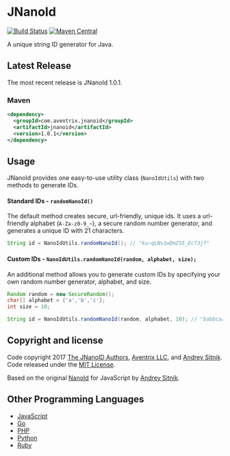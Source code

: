 # JNanoId
[![Build Status](https://travis-ci.org/aventrix/jnanoid.svg?branch=develop)](https://travis-ci.org/aventrix/jnanoid)
[![Maven Central](https://maven-badges.herokuapp.com/maven-central/com.aventrix.jnanoid/jnanoid/badge.svg)](https://maven-badges.herokuapp.com/maven-central/com.aventrix.jnanoid/jnanoid)

A unique string ID generator for Java.


## Latest Release

The most recent release is JNanoId 1.0.1.

### Maven

```xml
<dependency>
  <groupId>com.aventrix.jnanoid</groupId>
  <artifactId>jnanoid</artifactId>
  <version>1.0.1</version>
</dependency>
```

## Usage

JNanoId provides one easy-to-use utility class (`NanoIdUtils`) with two methods to generate IDs.

#### Standard IDs - `randomNanoId()`

The default method creates secure, url-friendly, unique ids. It uses a url-friendly alphabet (`A-Za-z0-9_~`), a secure random number generator, and generates a unique ID with 21 characters.

```java
String id = NanoIdUtils.randomNanoId(); // "ku~qLNv1wDmIS5_EcT3j7"
```

#### Custom IDs - `NanoIdUtils.randomNanoId(random, alphabet, size);`

An additional method allows you to generate custom IDs by specifying your own random number generator, alphabet, and size.

```java
Random random = new SecureRandom();
char[] alphabet = {'a','b','c'};
int size = 10;

String id = NanoIdUtils.randomNanoId(random, alphabet, 10); // "babbcaabcb"
```

## Copyright and license

Code copyright 2017 [The JNanoID Authors](https://github.com/aventrix/jnanoid/graphs/contributors), [Aventrix LLC](https://www.aventrix.com), and [Andrey Sitnik](https://github.com/ai). Code released under the [MIT License](https://github.com/aventrix/jnanoid/blob/master/LICENSE).

Based on the original [NanoId](https://github.com/ai/nanoid) for JavaScript by [Andrey Sitnik](https://github.com/ai/).

## Other Programming Languages

* [JavaScript](https://github.com/ai/nanoid)
* [Go](https://github.com/matoous/go-nanoid)
* [PHP](https://github.com/hidehalo/nanoid-php)
* [Python](https://github.com/puyuan/py-nanoid)
* [Ruby](https://github.com/radeno/nanoid.rb)
